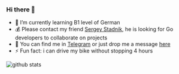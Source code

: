 ### Hi there 👋

- 🌱 I’m currently learning B1 level of German
- 💰 Please contact my friend [Sergey Stadnik](https://www.linkedin.com/in/sergeistadnik/), he is looking for Go developers to collaborate on projects
- 💬 You can find me in [Telegram](@EvgenyBazhano) or just drop me a message [here](https://bit.ly/3043HuX)
- ⚡ Fun fact: i can drive my bike without stopping 4 hours

![github stats](https://github-readme-stats.vercel.app/api?username=ebazhanov)
